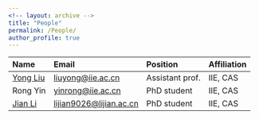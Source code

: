 ```yaml
---
<!-- layout: archive -->
title: "People"
permalink: /People/
author_profile: true
---
```

|Name|Email|Position|Affiliation|
|:---|:---|:---|:---|
[Yong Liu](https://iie-liuyong.github.io/)|liuyong@iie.ac.cn|Assistant prof.|IIE, CAS|
Rong Yin|yinrong@iie.ac.cn|PhD student|IIE, CAS|
[Jian Li](https://lijian.ac.cn)|lijian9026@lijian.ac.cn|PhD student|IIE, CAS|

<!--
More Postions:
Investigator
Postdoc
Graduate Student
Visiting Student
Collaborator
Alumnus
-->
